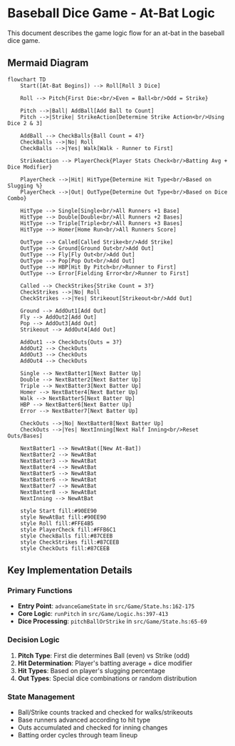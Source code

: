 # Baseball Dice Game - At-Bat Logic

This document describes the game logic flow for an at-bat in the baseball dice game.

## Mermaid Diagram

```mermaid
flowchart TD
    Start([At-Bat Begins]) --> Roll[Roll 3 Dice]

    Roll --> Pitch{First Die:<br/>Even = Ball<br/>Odd = Strike}

    Pitch -->|Ball| AddBall[Add Ball to Count]
    Pitch -->|Strike| StrikeAction[Determine Strike Action<br/>Using Dice 2 & 3]

    AddBall --> CheckBalls{Ball Count = 4?}
    CheckBalls -->|No| Roll
    CheckBalls -->|Yes| Walk[Walk - Runner to First]

    StrikeAction --> PlayerCheck{Player Stats Check<br/>Batting Avg + Dice Modifier}

    PlayerCheck -->|Hit| HitType{Determine Hit Type<br/>Based on Slugging %}
    PlayerCheck -->|Out| OutType{Determine Out Type<br/>Based on Dice Combo}

    HitType --> Single[Single<br/>All Runners +1 Base]
    HitType --> Double[Double<br/>All Runners +2 Bases]
    HitType --> Triple[Triple<br/>All Runners +3 Bases]
    HitType --> Homer[Home Run<br/>All Runners Score]

    OutType --> Called[Called Strike<br/>Add Strike]
    OutType --> Ground[Ground Out<br/>Add Out]
    OutType --> Fly[Fly Out<br/>Add Out]
    OutType --> Pop[Pop Out<br/>Add Out]
    OutType --> HBP[Hit By Pitch<br/>Runner to First]
    OutType --> Error[Fielding Error<br/>Runner to First]

    Called --> CheckStrikes{Strike Count = 3?}
    CheckStrikes -->|No| Roll
    CheckStrikes -->|Yes| Strikeout[Strikeout<br/>Add Out]

    Ground --> AddOut1[Add Out]
    Fly --> AddOut2[Add Out]
    Pop --> AddOut3[Add Out]
    Strikeout --> AddOut4[Add Out]

    AddOut1 --> CheckOuts{Outs = 3?}
    AddOut2 --> CheckOuts
    AddOut3 --> CheckOuts
    AddOut4 --> CheckOuts

    Single --> NextBatter1[Next Batter Up]
    Double --> NextBatter2[Next Batter Up]
    Triple --> NextBatter3[Next Batter Up]
    Homer --> NextBatter4[Next Batter Up]
    Walk --> NextBatter5[Next Batter Up]
    HBP --> NextBatter6[Next Batter Up]
    Error --> NextBatter7[Next Batter Up]

    CheckOuts -->|No| NextBatter8[Next Batter Up]
    CheckOuts -->|Yes| NextInning[Next Half Inning<br/>Reset Outs/Bases]

    NextBatter1 --> NewAtBat([New At-Bat])
    NextBatter2 --> NewAtBat
    NextBatter3 --> NewAtBat
    NextBatter4 --> NewAtBat
    NextBatter5 --> NewAtBat
    NextBatter6 --> NewAtBat
    NextBatter7 --> NewAtBat
    NextBatter8 --> NewAtBat
    NextInning --> NewAtBat

    style Start fill:#90EE90
    style NewAtBat fill:#90EE90
    style Roll fill:#FFE4B5
    style PlayerCheck fill:#FFB6C1
    style CheckBalls fill:#87CEEB
    style CheckStrikes fill:#87CEEB
    style CheckOuts fill:#87CEEB
```

## Key Implementation Details

### Primary Functions

- **Entry Point**: `advanceGameState` in `src/Game/State.hs:162-175`
- **Core Logic**: `runPitch` in `src/Game/Logic.hs:397-413`
- **Dice Processing**: `pitchBallOrStrike` in `src/Game/State.hs:65-69`

### Decision Logic

1. **Pitch Type**: First die determines Ball (even) vs Strike (odd)
2. **Hit Determination**: Player's batting average + dice modifier
3. **Hit Types**: Based on player's slugging percentage
4. **Out Types**: Special dice combinations or random distribution

### State Management

- Ball/Strike counts tracked and checked for walks/strikeouts
- Base runners advanced according to hit type
- Outs accumulated and checked for inning changes
- Batting order cycles through team lineup

